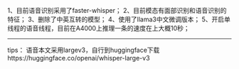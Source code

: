 1、目前语音识别采用了faster-whisper；
2、目前模态有面部识别和语音识别的特征；
3、删除了中英互转的模型；
4、使用了llama3中文微调版本；
5、开启单线程的语音线程，目前在A4000上推理一条的速度在上大概10秒；



-------------------------------------------------

tips：
语音本文采用largev3，自行到huggingface下载https://huggingface.co/openai/whisper-large-v3